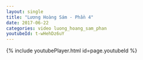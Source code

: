 ```yaml
---
layout: single
title: "Lương Hoàng Sám - Phần 4"
date: 2017-06-22
categories: video luong_hoang_sam_phan
youtubeId: t-wHehDz6uY
---
```


{% include youtubePlayer.html id=page.youtubeId %}